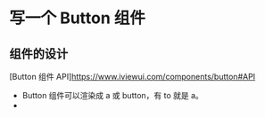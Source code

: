 # 写一个 Button 组件

## 组件的设计

[Button 组件 API]https://www.iviewui.com/components/button#API

- Button 组件可以渲染成 a 或 button，有 to 就是 a。
-
